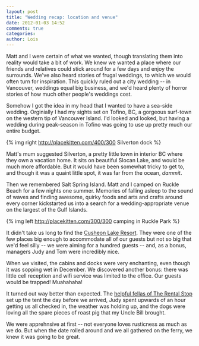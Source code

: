 ```yaml
---
layout: post
title: "Wedding recap: location and venue"
date: 2012-01-03 14:52
comments: true
categories: 
author: Lois
---
```


Matt and I were certain of what we wanted, though translating them into reality would take a bit of work. We knew we wanted a place where our friends and relatives could stick around for a few days and enjoy the surrounds. We've also heard stories of frugal weddings, to which we would often turn for inspiration. This quickly ruled out a city wedding -- in Vancouver, weddings equal big business, and we'd heard plenty of horror stories of how much other people's weddings cost. 

<!--more-->

Somehow I got the idea in my head that I wanted to have a sea-side wedding. Orginially I had my sights set on Tofino, BC, a gorgeous surf-town on the western tip of Vancouver Island. I'd looked and looked, but having a wedding during peak-season in Tofino was going to use up pretty much our entire budget.

{% img right http://placekitten.com/400/300 Silverton dock %}

Matt's mum suggested Silverton, a pretty little town in interior BC where they own a vacation home. It sits on beautiful Slocan Lake, and would be much more affordable. But it would have been somewhat tricky to get to, and though it was a quaint little spot, it was far from the ocean, *dammit*.

Then we remembered Salt Spring Island. Matt and I camped on Ruckle Beach for a few nights one summer. Memories of falling asleep to the sound of waves and finding awesome, quirky foods and arts and crafts around every corner kickstarted us into a search for a wedding-appropriate venue on the largest of the Gulf Islands.

{% img left http://placekitten.com/300/300 camping in Ruckle Park %}

It didn't take us long to find the [Cusheon Lake Resort](http://cusheonlake.com). They were one of the few places big enough to accommodate all of our guests but not so big that we'd feel silly -- we were aiming for a hundred guests -- and, as a bonus, managers Judy and Tom were incredibly nice.

When we visited, the cabins and docks were very enchanting, even though it was sopping wet in December. We discovered another bonus: there was little cell reception and wifi service was limited to the office. Our guests would be trapped! Muahahaha! 

It turned out way better than expected. The [helpful fellas of The Rental Stop](http://rentalstop.ca) set up the tent the day before we arrived, Judy spent upwards of an hour getting us all checked in, the weather was holding up, and the dogs were loving all the spare pieces of roast pig that my Uncle Bill brought.

We were apprehnsive at first -- not everyone loves rusticness as much as we do. But when the date rolled around and we all gathered on the ferry, we knew it was going to be great.